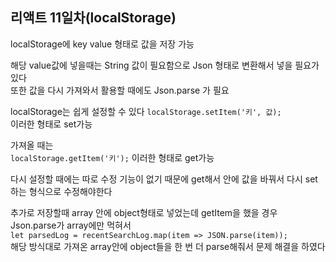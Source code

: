 ## 리액트 11일차(localStorage)  

localStorage에 key value 형태로 값을 저장 가능  

해당 value값에 넣을때는 String 값이 필요함으로 Json 형태로 변환해서 넣을 필요가 있다  
또한 값을 다시 가져와서 활용할 때에도 Json.parse 가 필요  

localStorage는 쉽게 설정할 수 있다
```localStorage.setItem('키', 값);```  
이러한 형태로 set가능  

가져올 때는  
```localStorage.getItem('키');```
이러한 형태로 get가능  

다시 설정할 때에는 따로 수정 기능이 없기 때문에 get해서 안에 값을 바꿔서 다시 set하는 형식으로 수정해야한다  

추가로 저장할때 array 안에 object형태로 넣었는데 getItem을 했을 경우 Json.parse가 array에만 먹혀서  
```let parsedLog = recentSearchLog.map(item => JSON.parse(item));```  
해당 방식대로 가져온 array안에 object들을 한 번 더 parse해줘서 문제 해결을 하였다
